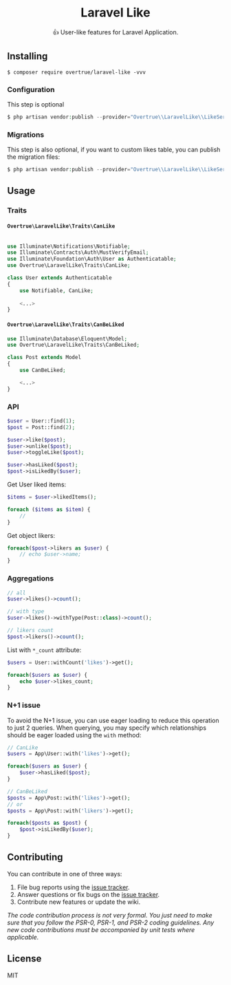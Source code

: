 <h1 align="center"> Laravel Like </h1>

<p align="center"> 👍 User-like features for Laravel Application.</p>


## Installing

```shell
$ composer require overtrue/laravel-like -vvv
```

### Configuration

This step is optional

```php
$ php artisan vendor:publish --provider="Overtrue\\LaravelLike\\LikeServiceProvider" --tag=config
```

### Migrations

This step is also optional, if you want to custom likes table, you can publish the migration files:

```php
$ php artisan vendor:publish --provider="Overtrue\\LaravelLike\\LikeServiceProvider" --tag=migrations
```


## Usage

### Traits

#### `Overtrue\LaravelLike\Traits\CanLike`

```php

use Illuminate\Notifications\Notifiable;
use Illuminate\Contracts\Auth\MustVerifyEmail;
use Illuminate\Foundation\Auth\User as Authenticatable;
use Overtrue\LaravelLike\Traits\CanLike;

class User extends Authenticatable
{
    use Notifiable, CanLike;
    
    <...>
}
```

#### `Overtrue\LaravelLike\Traits\CanBeLiked`

```php
use Illuminate\Database\Eloquent\Model;
use Overtrue\LaravelLike\Traits\CanBeLiked;

class Post extends Model
{
    use CanBeLiked;

    <...>
}
```

### API

```php
$user = User::find(1);
$post = Post::find(2);

$user->like($post);
$user->unlike($post);
$user->toggleLike($post);

$user->hasLiked($post); 
$post->isLikedBy($user); 
```

Get User liked items:

```php
$items = $user->likedItems(); 

foreach ($items as $item) {
    // 
}
```

Get object likers:

```php
foreach($post->likers as $user) {
    // echo $user->name;
}
```

### Aggregations

```php
// all
$user->likes()->count(); 

// with type
$user->likes()->withType(Post::class)->count(); 

// likers count
$post->likers()->count();
```

List with `*_count` attribute:

```php
$users = User::withCount('likes')->get();

foreach($users as $user) {
    echo $user->likes_count;
}
```

### N+1 issue

To avoid the N+1 issue, you can use eager loading to reduce this operation to just 2 queries. When querying, you may specify which relationships should be eager loaded using the `with` method:

```php
// CanLike
$users = App\User::with('likes')->get();

foreach($users as $user) {
    $user->hasLiked($post);
}

// CanBeLiked
$posts = App\Post::with('likes')->get();
// or 
$posts = App\Post::with('likers')->get();

foreach($posts as $post) {
    $post->isLikedBy($user);
}
```

## Contributing

You can contribute in one of three ways:

1. File bug reports using the [issue tracker](https://github.com/overtrue/laravel-likes/issues).
2. Answer questions or fix bugs on the [issue tracker](https://github.com/overtrue/laravel-likes/issues).
3. Contribute new features or update the wiki.

_The code contribution process is not very formal. You just need to make sure that you follow the PSR-0, PSR-1, and PSR-2 coding guidelines. Any new code contributions must be accompanied by unit tests where applicable._

## License

MIT
